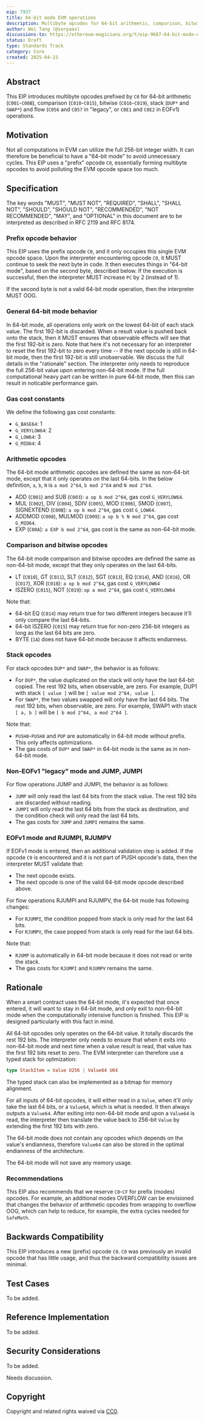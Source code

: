 ```yaml
---
eip: 7937
title: 64-bit mode EVM operations
description: Multibyte opcodes for 64-bit arithmetic, comparison, bitwise, stack and flow operations in EVM.
author: Wei Tang (@sorpaas)
discussions-to: https://ethereum-magicians.org/t/eip-9687-64-bit-mode-evm-operations/23794
status: Draft
type: Standards Track
category: Core
created: 2025-04-23
---
```


## Abstract

This EIP introduces multibyte opcodes prefixed by `C0` for 64-bit arithmetic (`C001`-`C00B`), comparison (`C010`-`C015`), bitwise (`C016`-`C019`), stack (`DUP*` and `SWAP*`) and flow (`C056` and `C057` in "legacy", or `C0E1` and `C0E2` in EOFv1) operations.

## Motivation

Not all computations in EVM can utilize the full 256-bit integer width. It can therefore be beneficial to have a "64-bit mode" to avoid unnecessary cycles. This EIP uses a "prefix" opcode `C0`, essentially forming multibyte opcodes to avoid polluting the EVM opcode space too much.

## Specification

The key words "MUST", "MUST NOT", "REQUIRED", "SHALL", "SHALL NOT", "SHOULD", "SHOULD NOT", "RECOMMENDED", "NOT RECOMMENDED", "MAY", and "OPTIONAL" in this document are to be interpreted as described in RFC 2119 and RFC 8174.

### Prefix opcode behavior

This EIP uses the prefix opcode `C0`, and it only occupies this single EVM opcode space. Upon the interpreter encountering opcode `C0`, it MUST continue to seek the next byte in code. It then executes things in "64-bit mode", based on the second byte, described below. If the execution is successful, then the interpreter MUST increase `PC` by 2 (instead of 1).

If the second byte is not a valid 64-bit mode operation, then the interpreter MUST OOG.

### General 64-bit mode behavior

In 64-bit mode, all operations only work on the lowest 64-bit of each stack value. The first 192-bit is discarded. When a result value is pushed back onto the stack, then it MUST ensures that observable effects will see that the first 192-bit is zero. Note that here it's not necessary for an interpreter to reset the first 192-bit to zero every time -- if the next opcode is still in 64-bit mode, then the first 192-bit is still unobservable. We discuss the full details in the "rationale" section. The interpreter only needs to reproduce the full 256-bit value upon entering non-64-bit mode. If the full computational heavy part can be written in pure 64-bit mode, then this can result in noticable performance gain.

### Gas cost constants

We define the following gas cost constants:

* `G_BASE64`: 1
* `G_VERYLOW64`: 2
* `G_LOW64`: 3
* `G_MID64`: 4

### Arithmetic opcodes

The 64-bit mode arithmetic opcodes are defined the same as non-64-bit mode, except that it only operates on the last 64-bits. In the below definition, `a`, `b`, `N` is `a mod 2^64`, `b mod 2^64` and `N mod 2^64`.

* ADD (`C001`) and SUB (`C003`): `a op b mod 2^64`, gas cost `G_VERYLOW64`.
* MUL (`C002`), DIV (`C004`), SDIV (`C005`), MOD (`C006`), SMOD (`C007`), SIGNEXTEND (`C00B`): `a op b mod 2^64`, gas cost `G_LOW64`.
* ADDMOD (`C008`), MULMOD (`C009`): `a op b % N mod 2^64`, gas cost `G_MID64`.
* EXP (`C00A`): `a EXP b mod 2^64`, gas cost is the same as non-64-bit mode.

### Comparison and bitwise opcodes

The 64-bit mode comparison and bitwise opcodes are defined the same as non-64-bit mode, except that they only operates on the last 64-bits.

* LT (`C010`), GT (`C011`), SLT (`C012`), SGT (`C013`), EQ (`C014`), AND (`C016`), OR (`C017`), XOR (`C018`): `a op b mod 2^64`, gas cost `G_VERYLOW64`
* ISZERO (`C015`), NOT (`C019`): `op a mod 2^64`, gas cost `G_VERYLOW64`

Note that:

* 64-bit EQ (`C014`) may return true for two different integers because it'll only compare the last 64-bits.
* 64-bit ISZERO (`C015`) may return true for non-zero 256-bit integers as long as the last 64 bits are zero.
* BYTE (`1A`) does not have 64-bit mode because it affects endianness.

### Stack opcodes

For stack opcodes `DUP*` and `SWAP*`, the behavior is as follows:

* For `DUP*`, the value duplicated on the stack will only have the last 64-bit copied. The rest 192 bits, when observable, are zero. For example, DUP1 with stack `[ value ]` will be `[ value mod 2^64, value ]`.
* For `SWAP*`, the two values swapped will only have the last 64 bits. The rest 192 bits, when observable, are zero. For example, SWAP1 with stack `[ a, b ]` will be `[ b mod 2^64, a mod 2^64 ]`.

Note that:

* `PUSH0`-`PUSH8` and `POP` are automatically in 64-bit mode without prefix. This only affects optimizations.
* The gas costs of `DUP*` and `SWAP*` in 64-bit mode is the same as in non-64-bit mode.

### Non-EOFv1 "legacy" mode and JUMP, JUMPI

For flow operations JUMP and JUMPI, the behavior is as follows:

* `JUMP` will only read the last 64 bits from the stack value. The rest 192 bits are discarded without reading.
* `JUMPI` will only read the last 64 bits from the stack as destination, and the condition check will only read the last 64 bits.
* The gas costs for `JUMP` and `JUMPI` remains the same.

### EOFv1 mode and RJUMPI, RJUMPV

If EOFv1 mode is entered, then an additional validation step is added. If the opcode `C0` is encountered and it is not part of PUSH opcode's data, then the interpreter MUST validate that:

* The next opcode exists.
* The next opcode is one of the valid 64-bit mode opcode described above.

For flow operations RJUMPI and RJUMPV, the 64-bit mode has following changes:

* For `RJUMPI`, the condition popped from stack is only read for the last 64 bits.
* For `RJUMPV`, the case popped from stack is only read for the last 64 bits.

Note that:

* `RJUMP` is automatically in 64-bit mode because it does not read or write the stack.
* The gas costs for `RJUMPI` and `RJUMPV` remains the same.

## Rationale

When a smart contract uses the 64-bit mode, it's expected that once entered, it will want to stay in 64-bit mode, and only exit to non-64-bit mode when the computationally intensive function is finished. This EIP is designed particularly with this fact in mind.

All 64-bit opcodes only operates on the 64-bit value. It totally discards the rest 192 bits. The interpreter only needs to ensure that when it exits into non-64-bit mode and next time when a value result is read, that value has the first 192 bits reset to zero. The EVM interpreter can therefore use a typed stack for optmization:

```haskell
type StackItem = Value U256 | Value64 U64
```

The typed stack can also be implemented as a bitmap for memory alignment.

For all inputs of 64-bit opcodes, it will either read in a `Value`, when it'll only take the last 64 bits, or a `Value64`, which is what is needed. It then always outputs a `Value64`. After exiting into non-64-bit mode and upon a `Value64` is read, the interpreter then translate the value back to 256-bit `Value` by extending the first 192 bits with zero.

The 64-bit mode does not contain any opcodes which depends on the value's endianness, therefore `Value64` can also be stored in the optimal endianness of the architecture.

The 64-bit mode will not save any memory usage.

### Recommendations

This EIP also recommends that we reserve `C0`-`CF` for prefix (modes) opcodes. For example, an additional modes OVERFLOW can be envisioned that changes the behavior of arithmetic opcodes from wrapping to overflow OOG, which can help to reduce, for example, the extra cycles needed for `SafeMath`.

## Backwards Compatibility

This EIP introduces a new (prefix) opcode `C0`. `C0` was previously an invalid opcode that has little usage, and thus the backward compatibility issues are minimal.

## Test Cases

To be added.

## Reference Implementation

To be added.

## Security Considerations

To be added.

Needs discussion.

## Copyright

Copyright and related rights waived via [CC0](../LICENSE.md).
